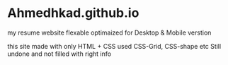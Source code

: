 # Ahmedhkad.github.io
my resume website flexable optimaized for Desktop & Mobile verstion

this site made with only HTML + CSS
used CSS-Grid, CSS-shape etc
Still undone and not filled with right info
